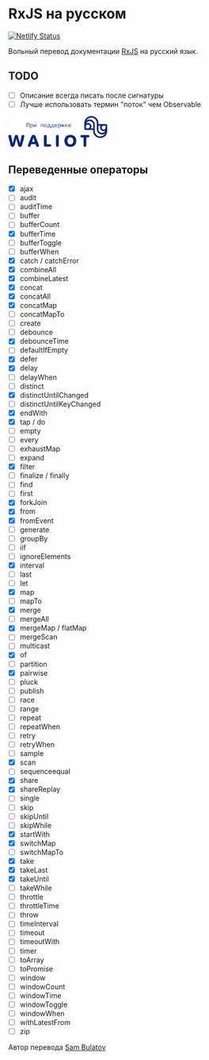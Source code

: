 # RxJS на русском

[![Netlify Status](https://api.netlify.com/api/v1/badges/0a53d23d-797a-4590-b924-bc716173b358/deploy-status)](https://app.netlify.com/sites/rxjs-ru/deploys)

Вольный перевод документации [RxJS](https://rxjs.dev) на русский язык.

## TODO

- [ ] Описание всегда писать после сигнатуры
- [ ] Лучше использовать термин "поток" чем Observable

<a href='https://waliot.com'>
  <img src='assets/waliot.svg' width='200'>
</a>

## Переведенные операторы

- [x] ajax
- [ ] audit
- [ ] auditTime
- [ ] buffer
- [ ] bufferCount
- [x] bufferTime
- [ ] bufferToggle
- [ ] bufferWhen
- [x] catch / catchError
- [x] combineAll
- [x] combineLatest
- [x] concat
- [x] concatAll
- [x] concatMap
- [ ] concatMapTo
- [ ] create
- [ ] debounce
- [x] debounceTime
- [ ] defaultIfEmpty
- [x] defer
- [x] delay
- [ ] delayWhen
- [ ] distinct
- [x] distinctUntilChanged
- [ ] distinctUntilKeyChanged
- [x] endWith
- [x] tap / do
- [ ] empty
- [ ] every
- [ ] exhaustMap
- [ ] expand
- [x] filter
- [ ] finalize / finally
- [ ] find
- [ ] first
- [x] forkJoin
- [x] from
- [x] fromEvent
- [ ] generate
- [ ] groupBy
- [ ] iif
- [ ] ignoreElements
- [x] interval
- [ ] last
- [ ] let
- [x] map
- [ ] mapTo
- [x] merge
- [ ] mergeAll
- [x] mergeMap / flatMap
- [ ] mergeScan
- [ ] multicast
- [x] of
- [ ] partition
- [x] pairwise
- [ ] pluck
- [ ] publish
- [ ] race
- [ ] range
- [ ] repeat
- [ ] repeatWhen
- [ ] retry
- [ ] retryWhen
- [ ] sample
- [x] scan
- [ ] sequenceequal
- [x] share
- [x] shareReplay
- [ ] single
- [ ] skip
- [ ] skipUntil
- [ ] skipWhile
- [x] startWith
- [x] switchMap
- [ ] switchMapTo
- [x] take
- [x] takeLast
- [x] takeUntil
- [ ] takeWhile
- [ ] throttle
- [ ] throttleTime
- [ ] throw
- [ ] timeInterval
- [ ] timeout
- [ ] timeoutWith
- [ ] timer
- [ ] toArray
- [ ] toPromise
- [ ] window
- [ ] windowCount
- [ ] windowTime
- [ ] windowToggle
- [ ] windowWhen
- [ ] withLatestFrom
- [ ] zip

Автор перевода [Sam Bulatov](https://github.com/stylesam)
